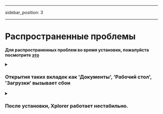 - - -
sidebar_position: 3
- - -

# Распространенные проблемы

**Для распространенных проблем во время установки, пожалуйста посмотрите [это](/docs/install/#common-problems)**

<details>
<summary>

### Открытия таких вкладок как 'Документы', 'Рабочий стол', 'Загрузки' вызывает сбои

</summary>

Выключите [`Сделать превью из извлеченной иконки. exe файла `](/docs/guides/setting/#extract-exe-file-icon-and-make-it-a-preview) в настройках.

Пожалуйста, убедитесь что Защитник Windows не блокирует доступ Xplorer к вашим документам.

</details>

<details>
<summary>

### После установки, Xplorer работает нестабильно.

</summary>

Просто перезапустите приложение, Xplorer сам исправит, если Xplorer все еще работает нестабильно, пожалуйста напишите об вашей ошибки [тут](https://github.com/kimlimjustin/xplorer/issues/new).

</details>
